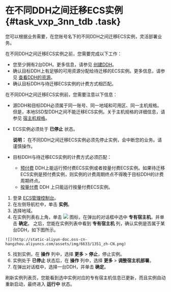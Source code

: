 # 在不同DDH之间迁移ECS实例 {#task_vxp_3nn_tdb .task}

您可以根据业务需要，在您账号名下的不同DDH之间迁移ECS实例，灵活部署业务。

在不同DDH之间迁移ECS实例之前，您需要完成以下工作：

-   您至少拥有2台DDH。更多信息，请参见 [创建DDH](../cn.zh-CN/快速入门/创建DDH.md#)。
-   确认目标DDH上有足够的可用资源分配给待迁移的ECS实例。更多信息，请参见 [查看DDH的资源](cn.zh-CN/用户指南/查看DDH的资源.md#)。
-   确认目标DDH与待迁移ECS实例的计费方式相匹配。

在不同DDH之间迁移ECS实例前，您需要注意以下信息：

-   源DDH和目标DDH必须属于同一账号、同一地域和可用区、同一主机规格。但是，本地SSD型DDH之间不能迁移ECS实例。关于主机规格的详细信息，请参见 [宿主机规格](../cn.zh-CN/产品简介/宿主机规格.md#)。
-   ECS实例必须处于 **已停止** 状态。

    **说明：** 在不同DDH之间迁移ECS实例必须先停止实例，会中断您的业务。请谨慎操作。

-   目标DDH与待迁移ECS实例的计费方式必须匹配：
    -   [预付费](../cn.zh-CN/产品定价/预付费.md#) DDH上能运行预付费ECS实例或者按量付费ECS实例。如果待迁移ECS实例是预付费实例，则实例的计费周期终点不得晚于目标DDH的计费周期终点。
    -   [按量付费](../cn.zh-CN/产品定价/按量付费.md#) DDH 上只能运行按量付费ECS实例。

1.   登录 [ECS管理控制台](https://ecs.console.aliyun.com/#/home)。 
2.   在左侧导航栏中，单击 **实例**。 
3.   选择地域。 
4.   在实例列表右上角，单击 ![](http://static-aliyun-doc.oss-cn-hangzhou.aliyuncs.com/assets/img/6633/1350_zh-CN.png) 图标，在弹出的对话框中选中 **专有宿主机**，并单击 **确定**。 之后，您能在实例列表中看到 **专有宿主机** 列，确认实例是否属于某台DDH，如下图所示。

    ![](http://static-aliyun-doc.oss-cn-hangzhou.aliyuncs.com/assets/img/6633/1351_zh-CN.png)

5.   找到实例，在 **操作** 列中，选择 **更多** \> **停止**，停止实例。 
6.   实例处于 **已停止** 状态后，在 **操作** 列中，选择 **更多** \> **调整宿主机部署**。 
7.   在弹出对话框中，选择一台DDH，并单击 **确定**。 

刷新实例列表页，您能看到选中实例对应的专有宿主机信息已更新，而且实例自动重新启动，最终进入 **运行中** 状态。

